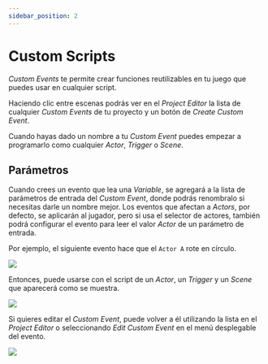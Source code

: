 ```yaml
---
sidebar_position: 2
---
```


# Custom Scripts

_Custom Events_ te permite crear funciones reutilizables en tu juego que puedes usar en cualquier script.

Haciendo clic entre escenas podrás ver en el _Project Editor_ la lista de cualquier _Custom Events_ de tu proyecto y un botón de _Create Custom Event_.

Cuando hayas dado un nombre a tu _Custom Event_ puedes empezar a programarlo como cualquier _Actor_, _Trigger_ o _Scene_.

## Parámetros

Cuando crees un evento que lea una _Variable_, se agregará a la lista de parámetros de entrada del _Custom Event_, donde podrás renombralo si necesitas darle un nombre mejor. Los eventos que afectan a _Actors_, por defecto, se aplicarán al jugador, pero si usa el selector de actores, también podrá configurar el evento para leer el valor _Actor_ de un parámetro de entrada.

Por ejemplo, el siguiente evento hace que el `Actor A` rote en círculo.

<img src="/es/img/screenshots/custom-event-dance.png" className="event-preview" />

Entonces, puede usarse con el script de un _Actor_, un _Trigger_ y un _Scene_ que aparecerá como se muestra.

<img src="/es/img/events/custom-event.png" className="event-preview" />

Si quieres editar el _Custom Event_, puede volver a él utilizando la lista en el _Project Editor_ o seleccionando _Edit Custom Event_ en el menú desplegable del evento.

<img src="/es/img/screenshots/custom-event-edit.png" className="event-preview" />
